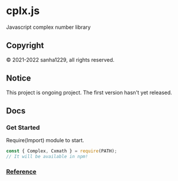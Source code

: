 # cplx.js
Javascript complex number library

## Copyright
© 2021-2022 sanha1229, all rights reserved.

## Notice
This project is ongoing project. The first version hasn't yet released.

## Docs

### Get Started
Require(Import) module to start.
```javascript
const { Complex, Cxmath } = require(PATH);
// It will be available in npm!
```

### [Reference](https://github.com/sweetcorn1229/cplx.js/blob/main/reference.md)

